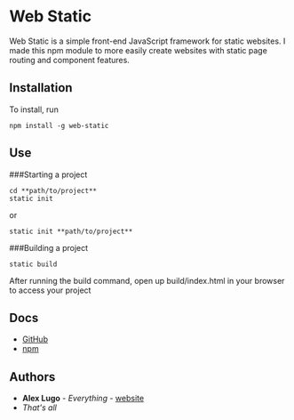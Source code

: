 # Web Static
Web Static is a simple front-end JavaScript framework for static websites. I made this npm module to more easily create websites with static page routing and component features.

## Installation
To install, run

```
npm install -g web-static
```

## Use
###Starting a project
```
cd **path/to/project**
static init
```
or
```
static init **path/to/project**
```
###Building a project
```
static build
```
After running the build command, open up build/index.html in your browser to access your project

## Docs
* [GitHub](https://github.com/alugocp/web-static)
* [npm](https://www.npmjs.com/package/web-static)

## Authors
* **Alex Lugo** - *Everything* - [website](http://alexlugo.net)
* *That's all*
